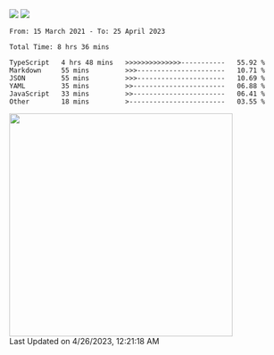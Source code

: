 <div>
  <img src="https://github-readme-stats.vercel.app/api?username=naporin0624&count_private=true&show_icons=true" />
  <img src="https://github-readme-stats.vercel.app/api/top-langs/?username=naporin0624&layout=compact&hide=css" />
  <!--START_SECTION:waka-->

```text
From: 15 March 2021 - To: 25 April 2023

Total Time: 8 hrs 36 mins

TypeScript   4 hrs 48 mins   >>>>>>>>>>>>>>-----------   55.92 %
Markdown     55 mins         >>>----------------------   10.71 %
JSON         55 mins         >>>----------------------   10.69 %
YAML         35 mins         >>-----------------------   06.88 %
JavaScript   33 mins         >>-----------------------   06.41 %
Other        18 mins         >------------------------   03.55 %
```

<!--END_SECTION:waka-->
  
  <!--START_SECTION:lapras-card-->
<a href="https://lapras.com/public/CDQE7TF" target="_blank" rel="noopener noreferrer"><img src="https://lapras-card-generator.vercel.app/api/svg?e=3.56&b=3.48&i=3.5&b1=%23232323&b2=%236d6d6d&i1=%23212121&i2=%23818181&l=ja" width="400" ></a>  
Last Updated on 4/26/2023, 12:21:18 AM
<!--END_SECTION:lapras-card-->
</div>
